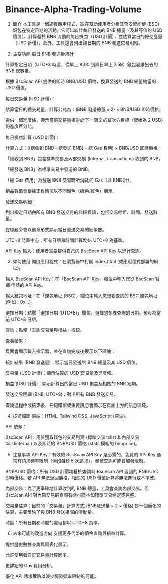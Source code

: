 # Binance-Alpha-Trading-Volume
1. 簡介
本工具是一個網頁應用程式，旨在幫助使用者分析其幣安智能鏈 (BSC) 錢包在特定日期的活動。它可以統計每日發送的 BNB 總量（及其等值的 USD 價值）、計算基於 BNB 流動的每日損益（USD 計價），並估算當日的總交易量（USD 計價）。此外，工具還會列出該日期的 BNB 發送交易明細。

2. 主要功能
每日 BNB 發送量統計：

計算指定日期（UTC+8 時區，從早上 8:00 到隔日早上 7:59）錢包發送出去的 BNB 總數量。

根據 BscScan API 提供的即時 BNB/USD 價格，換算發送的 BNB 總量約當的 USD 價值。

每日交易量 (USD 計價)：

估算當日的總交易量，計算公式為：(BNB 發送總量 × 2) × BNB/USD 即時價格。

提供一個進度條，顯示當前交易量相對於下一個 2 的冪次方目標（起始為 2 USD）的進度百分比。

每日損益計算 (USD 計價)：

計算方式：((總收到 BNB - 總發送 BNB) - 總 Gas 費用) × BNB/USD 即時價格。

「總收到 BNB」包含標準交易及內部交易 (Internal Transactions) 收到的 BNB。

「總發送 BNB」為標準交易中發送的 BNB。

「總 Gas 費用」為發送 BNB 交易時所消耗的 Gas（以 BNB 計）。

損益數值會根據正負情況以不同顏色（綠色/紅色）顯示。

發送交易明細：

列出指定日期內所有 BNB 發送交易的詳細資訊，包括交易哈希、時間、發送數量。

在標題旁會以徽章形式顯示當日發送交易的總筆數。

UTC+8 時區中心：所有日期和時間計算均以 UTC+8 為基準。

API Key 輸入：使用者需要提供自己的 BscScan API Key 以進行查詢。

3. 如何使用
開啟應用程式：在瀏覽器中打開 index.html (或應用程式部署的網址)。

輸入 BscScan API Key：在「BscScan API Key」欄位中輸入您從 BscScan 官網 申請的 API Key。

輸入錢包地址：在「錢包地址 (BSC)」欄位中輸入您想要查詢的 BSC 錢包地址 (例如：0x...)。

選擇日期：點擊「選擇日期 (UTC+8)」欄位，選擇您想要查詢的日期。預設為當前 UTC+8 日期。

查詢：點擊「查詢交易量與損益」按鈕。

查看結果：

頁面會顯示載入指示器，並在查詢完成後展示以下區塊：

統計結果 (BNB 發送量)：顯示當日發送的 BNB 總量及其 USD 價值。

交易量 (USD 計價)：顯示估算的 USD 交易量及進度條。

損益 (USD 計價)：顯示計算出的當日 USD 損益及相關的 BNB 細項。

發送交易明細 (BNB, UTC+8)：列出所有 BNB 發送交易。

查詢過程中或結束後，任何錯誤或重要訊息會顯示在頁面上方的訊息區域。

4. 技術細節
前端：HTML, Tailwind CSS, JavaScript (原生)。

API 依賴：

BscScan API：用於獲取錢包的交易列表 (標準交易 txlist 和內部交易 txlistinternal) 以及即時的 BNB/USD 價格 (stats 模組的 bnbprice)。

5. 注意事項
API Key：有效的 BscScan API Key 是必需的。免費的 API Key 通常有請求頻率限制（例如每秒 5 次請求）。頻繁查詢可能會觸發限制。

BNB/USD 價格：所有 USD 計價均基於查詢時 BscScan API 返回的 BNB/USD 即時價格。若 API 無法返回價格，相關的 USD 價值計算將無法進行或不準確。

內部交易：為了更準確地計算收到的 BNB 總量，工具會查詢內部交易。但 BscScan API 對內部交易的查詢有時可能不如標準交易穩定或完整。

交易量估算：目前的「交易量」計算方式 (BNB發送量 × 2 × 價格) 是一個簡化的估算，主要反映了與 BNB 發送相關的活動量。

時區：所有日期和時間的處理都以 UTC+8 為準。

6. 未來可能的改進方向
支援更多代幣的價格查詢與損益計算。

提供歷史數據查詢與圖表化展示。

允許使用者自訂交易量計算因子。

更詳細的 Gas 費用分析。

優化 API 請求策略以減少觸發頻率限制的可能。
